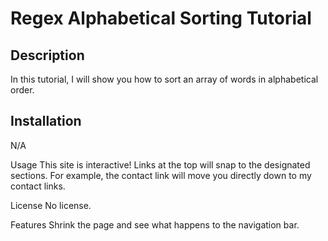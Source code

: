 # Regex Alphabetical Sorting Tutorial

## Description
In this tutorial, I will show you how to sort an array of words in alphabetical order.

## Installation
N/A

Usage
This site is interactive! Links at the top will snap to the designated sections. For example, the contact link will move you directly down to my contact links.

License
No license.

Features
Shrink the page and see what happens to the navigation bar.